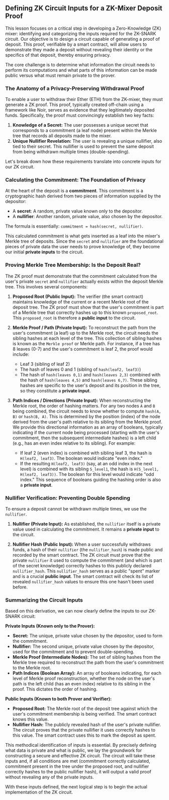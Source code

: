 ## Defining ZK Circuit Inputs for a ZK-Mixer Deposit Proof

This lesson focuses on a critical step in developing a Zero-Knowledge (ZK) mixer: identifying and categorizing the inputs required for the ZK-SNARK circuit. Our objective is to design a circuit capable of generating a proof of deposit. This proof, verifiable by a smart contract, will allow users to demonstrate they made a deposit without revealing their identity or the specifics of that deposit, thereby ensuring privacy.

The core challenge is to determine what information the circuit needs to perform its computations and what parts of this information can be made public versus what must remain private to the prover.

### The Anatomy of a Privacy-Preserving Withdrawal Proof

To enable a user to withdraw their Ether (ETH) from the ZK-mixer, they must generate a ZK proof. This proof, typically created off-chain using a framework like Noir, serves as evidence that they legitimately deposited funds. Specifically, the proof must convincingly establish two key facts:

1.  **Knowledge of a Secret:** The user possesses a unique secret that corresponds to a commitment (a leaf node) present within the Merkle tree that records all deposits made to the mixer.
2.  **Unique Nullifier Revelation:** The user is revealing a unique nullifier, also tied to their secret. This nullifier is used to prevent the same deposit from being withdrawn multiple times (double-spending).

Let's break down how these requirements translate into concrete inputs for our ZK circuit.

### Calculating the Commitment: The Foundation of Privacy

At the heart of the deposit is a **commitment**. This commitment is a cryptographic hash derived from two pieces of information supplied by the depositor:
*   A **secret**: A random, private value known only to the depositor.
*   A **nullifier**: Another random, private value, also chosen by the depositor.

The formula is essentially: `commitment = hash(secret, nullifier)`.

This calculated commitment is what gets inserted as a leaf into the mixer's Merkle tree of deposits. Since the `secret` and `nullifier` are the foundational pieces of private data the user needs to prove knowledge of, they become our initial **private inputs** to the circuit.

### Proving Merkle Tree Membership: Is the Deposit Real?

The ZK proof must demonstrate that the commitment calculated from the user's private `secret` and `nullifier` actually exists within the deposit Merkle tree. This involves several components:

1.  **Proposed Root (Public Input):** The verifier (the smart contract) maintains knowledge of the current or a recent Merkle root of the deposit tree. The ZK proof must show that the user's commitment is part of a Merkle tree that correctly hashes up to this known `proposed_root`. This `proposed_root` is therefore a **public input** to the circuit.

2.  **Merkle Proof / Path (Private Input):** To reconstruct the path from the user's commitment (a leaf) up to the Merkle root, the circuit needs the sibling hashes at each level of the tree. This collection of sibling hashes is known as the `Merkle proof` or Merkle path. For instance, if a tree has 8 leaves (0-7) and the user's commitment is leaf 2, the proof would include:
    *   Leaf 3 (sibling of leaf 2)
    *   The hash of leaves 0 and 1 (sibling of `hash(leaf2, leaf3)`)
    *   The hash of `hash(leaves 0,1)` and `hash(leaves 2,3)` combined with the hash of `hash(leaves 4,5)` and `hash(leaves 6,7)`.
    These sibling hashes are specific to the user's deposit and its position in the tree, so they constitute a **private input**.

3.  **Path Indices / Directions (Private Input):** When reconstructing the Merkle root, the order of hashing matters. For any two nodes `A` and `B` being combined, the circuit needs to know whether to compute `hash(A, B)` or `hash(B, A)`. This is determined by the position (index) of the node derived from the user's path relative to its sibling from the Merkle proof.
    We provide this directional information as an array of booleans, typically indicating if the current node being processed (starting with the user's commitment, then the subsequent intermediate hashes) is a left child (e.g., has an even index relative to its sibling). For example:
    *   If leaf 2 (even index) is combined with sibling leaf 3, the hash is `H(leaf2, leaf3)`. The boolean would indicate "even index."
    *   If the resulting `H(leaf2, leaf3)` (say, at an odd index in the next level) is combined with its sibling `S_level1`, the hash is `H(S_level1, H(leaf2, leaf3))`. The boolean for this level would indicate "odd index."
    This sequence of booleans guiding the hashing order is also a **private input**.

### Nullifier Verification: Preventing Double Spending

To ensure a deposit cannot be withdrawn multiple times, we use the `nullifier`.

1.  **Nullifier (Private Input):** As established, the `nullifier` itself is a private value used in calculating the commitment. It remains a **private input** to the circuit.

2.  **Nullifier Hash (Public Input):** When a user successfully withdraws funds, a hash of their `nullifier` (the `nullifier_hash`) is made public and recorded by the smart contract. The ZK circuit must prove that the private `nullifier` it used to compute the commitment (and which is part of the secret knowledge) correctly hashes to this publicly declared `nullifier_hash`. This `nullifier_hash` serves as a public "spent" marker and is a crucial **public input**. The smart contract will check its list of revealed `nullifier_hash` values to ensure this one hasn't been used before.

### Summarizing the Circuit Inputs

Based on this derivation, we can now clearly define the inputs to our ZK-SNARK circuit:

**Private Inputs (Known only to the Prover):**

*   **Secret:** The unique, private value chosen by the depositor, used to form the commitment.
*   **Nullifier:** The second unique, private value chosen by the depositor, used for the commitment and to prevent double-spending.
*   **Merkle Proof (Intermediate Nodes):** The set of sibling hashes from the Merkle tree required to reconstruct the path from the user's commitment to the Merkle root.
*   **Path Indices (Boolean Array):** An array of booleans indicating, for each level of Merkle proof reconstruction, whether the node on the user's path is the left child (has an even index) relative to its sibling in the proof. This dictates the order of hashing.

**Public Inputs (Known to both Prover and Verifier):**

*   **Proposed Root:** The Merkle root of the deposit tree against which the user's commitment membership is being verified. The smart contract knows this value.
*   **Nullifier Hash:** The publicly revealed hash of the user's private nullifier. The circuit proves that the private nullifier it uses correctly hashes to this value. The smart contract uses this to mark the deposit as spent.

This methodical identification of inputs is essential. By precisely defining what data is private and what is public, we lay the groundwork for constructing a secure and effective ZK circuit. The circuit will take these inputs and, if all conditions are met (commitment correctly calculated, commitment present in the tree under the proposed root, and nullifier correctly hashes to the public nullifier hash), it will output a valid proof without revealing any of the private inputs.

With these inputs defined, the next logical step is to begin the actual implementation of the ZK circuit.